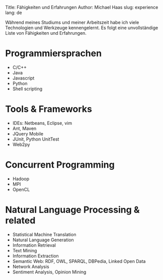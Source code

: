 Title: Fähigkeiten und Erfahrungen
Author: Michael Haas
slug: experience
lang: de

Während meines Studiums und meiner Arbeitszeit habe ich viele Technologien und Werkzeuge kennengelernt.
Es folgt eine unvollständige Liste von Fähigkeiten und Erfahrungen.

Programmiersprachen
======================
* C/C++
* Java
* Javascript
* Python
* Shell scripting

Tools & Frameworks
=====================
* IDEs: Netbeans, Eclipse, vim
* Ant, Maven
* JQuery Mobile
* JUnit, Python UnitTest
* Web2py

Concurrent Programming
======================
* Hadoop
* MPI
* OpenCL

Natural Language Processing & related
=====================================
* Statistical Machine Translation
* Natural Language Generation
* Information Retrieval
* Text Mining
* Information Extraction
* Semantic Web: RDF, OWL, SPARQL, DBPedia, Linked Open Data
* Network Analysis
* Sentiment Analysis, Opinion Mining


